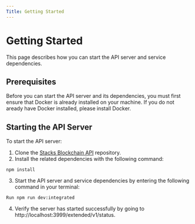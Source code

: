 ```yaml
---
Title: Getting Started
---
```


# Getting Started

This page describes how you can start the API server and service dependencies.

## Prerequisites

Before you can start the API server and its dependencies, you must first ensure that Docker is already installed on your machine. If you do not aready have Docker installed, please install Docker.

## Starting the API Server

To start the API server:

1. Clone the [Stacks Blockchain API](https://github.com/hirosystems/stacks-blockchain-api) repository.
2. Install the related dependencies with the following command:

`npm install`

3. Start the API server and service dependencies by entering the following command in your terminal:

`Run npm run dev:integrated`

4. Verify the server has started successfully by going to http://localhost:3999/extended/v1/status.
